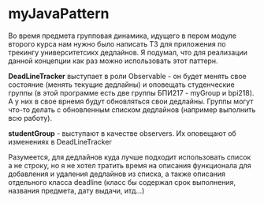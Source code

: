 # myJavaPattern
Во время предмета групповая динамика, идущего в пером модуле второго курса нам нужно было написать ТЗ для приложения по трекингу университетсикх дедлайнов. Я подумал, что для реализации данной концепции как раз можно использовать этот паттерн. 

**DeadLineTracker** выступает в роли Observable - он будет менять свое состояние (менять текущие дедлайны) и оповещать студенческие группы (в этой программе есть две группы БПИ217 - myGroup и bpi218). А у них в свое врнемя будут обновляться свои дедлайны. Группы могут что-то делать с обновленным списком дедлайнов (например выполнить всю работу).

**studentGroup** - выступают в качестве observers. Их оповещают об изменениях в DeadLineTracker

Разумеется, для дедлайнов куда лучше подходит использовать список а не строку, но я не хотел тратить время на описания функционала для добавления и удаления дедлайнов из списка, а также описания отдельного класса deadline (класс бы содержал срок выполнения, названия предмета, дату выдачи, итд...)

